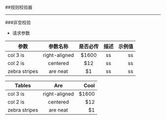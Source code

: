 
##规则校验器
***
###非空校验
* 请求参数
	
| 参数        	| 参数名称      | 是否必传  	|描述		|示例值	       |
| ------------- |:-------------:|:-------------:|:-------------:|-------------:|
| col 3 is      | right-aligned | $1600 	|	ss	|      ss      |
| col 2 is      | centered      |   $12 	|ss		|ss	       |
| zebra stripes | are neat      |    $1 	|ss		|ss	       |
	
| Tables        | Are           | Cool  |
| ------------- |:-------------:| -----:|
| col 3 is      | right-aligned | $1600 |
| col 2 is      | centered      |   $12 |
| zebra stripes | are neat      |    $1 |
